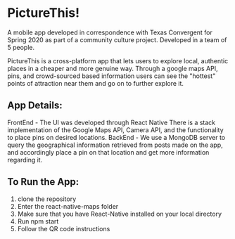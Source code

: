 # PictureThis!

A mobile app developed in correspondence with Texas Convergent for Spring 2020 as part of a community culture project. Developed in a team of 5 people. 

PictureThis is a cross-platform app that lets users to explore local, authentic places in a cheaper and more genuine way. Through a google maps API, pins, and crowd-sourced based information users can see the "hottest" points of attraction near them and go on to further explore it.

## App Details:
FrontEnd - The UI was developed through React Native
There is a stack implementation of the Google Maps API, Camera API, and the functionality to place pins on desired locations.
BackEnd - We use a MongoDB server to query the geographical information retrieved from posts made on the app, and accordingly place a pin on that location and get more information regarding it.

## To Run the App: 
1. clone the repository
2. Enter the react-native-maps folder
3. Make sure that you have React-Native installed on your local directory
4. Run npm start
5. Follow the QR code instructions
